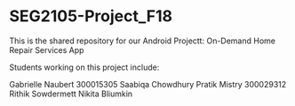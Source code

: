 # SEG2105-Project_F18

This is the shared repository for our Android Projectt: On-Demand Home Repair Services App

Students working on this project include:

Gabrielle Naubert 300015305
Saabiqa Chowdhury
Pratik Mistry 300029312
Rithik Sowdermett
Nikita Bliumkin
